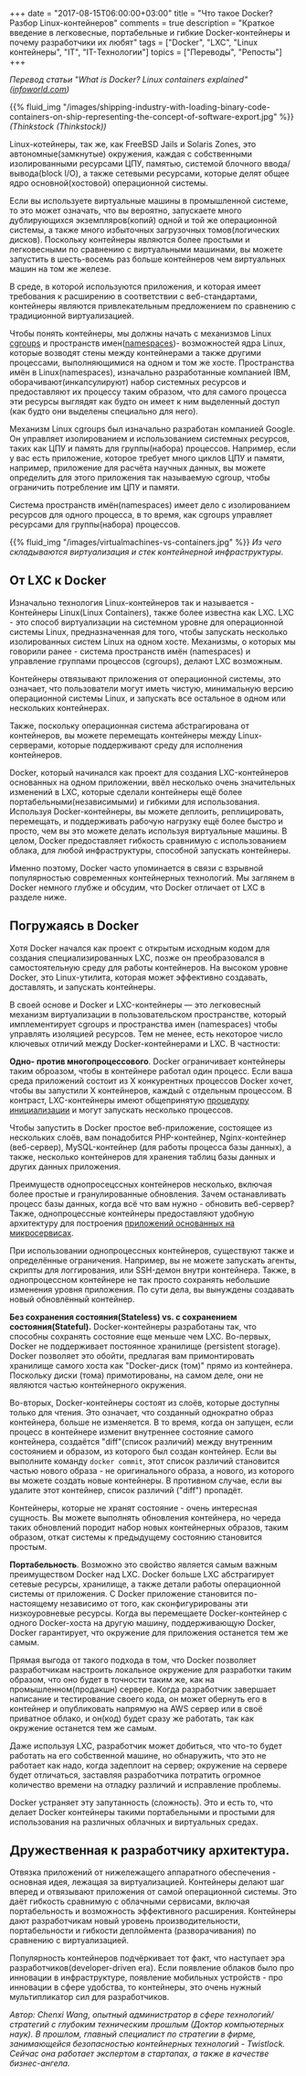 +++
date = "2017-08-15T06:00:00+03:00"
title = "Что такое Docker? Разбор Linux-контейнеров"
comments = true
description = "Краткое введение в легковесные, портабельные и гибкие Docker-контейнеры и почему разработчики их любят"
tags = ["Docker", "LXC", "Linux контейнеры", "IT", "IT-Технологии"]
topics = ["Переводы", "Репосты"]
+++

*Перевод статьи "What is Docker? Linux containers explained" ([infoworld.com](http://www.infoworld.com/article/3204171/linux/what-is-docker-linux-containers-explained.html))*

{{% fluid_img "/images/shipping-industry-with-loading-binary-code-containers-on-ship-representing-the-concept-of-software-export.jpg" %}}
*(Thinkstock (Thinkstock))*

Linux-котейнеры, так же, как FreeBSD Jails и Solaris Zones, это автономные(замкнутые) окружения, каждая с собственными изолированными ресурсами ЦПУ, памятью, системой блочного ввода/вывода(block I/O), а также сетевыми ресурсами, которые делят общее ядро основной(хостовой) операционной системы. 

Если вы используете виртуальные машины в промышленной системе, то это может означать, что вы вероятно, запускаете много дублирующихся экземпляров(копий) одной и той же операционной системы, а также много избыточных загрузочных томов(логических дисков). Поскольку контейнеры являются более простыми и легковесными по сравнению с виртуальными машинами, вы можете запустить в шесть-восемь раз больше контейнеров чем виртуальных машин на том же железе.

В среде, в которой используются приложения, и которая имеет требования к расширению в соответствии с веб-стандартами, контейнеры являются привлекательным предложением по сравнению с традиционной виртуализацией.
<!--more-->

Чтобы понять контейнеры, мы должны начать с механизмов Linux [cgroups](http://man7.org/linux/man-pages/man7/cgroups.7.html) и пространств имен([namespaces](http://man7.org/linux/man-pages/man7/namespaces.7.html))- возможностей ядра Linux, которые возводят стены между контейнерами а также другими процессами, выполняющимися на одном и том же хосте. Пространства имён в Linux(namespaces), изначально разработанные компанией IBM, оборачивают(инкапсулируют) набор системных ресурсов и предоставляют их процессу таким образом, что для самого процесса эти ресурсы выглядят как будто он имеет к ним выделенный доступ (как будто они выделены специально для него).

Механизм Linux cgroups был изначально разработан компанией Google. Он управляет изолированием и использованием системных ресурсов, таких как ЦПУ и память для группы(набора) процессов. Например, если у вас есть приложение, которое требует много циклов ЦПУ и памяти, например, приложение для расчёта научных данных, вы можете определить для этого приложения так называемую cgroup, чтобы ограничить потребление им ЦПУ и памяти.

Система пространств имён(namespaces) имеет дело с изолированием ресурсов для одного процесса, в то время, как cgroups управляет ресурсами для группы(набора) процессов.

{{% fluid_img "/images/virtualmachines-vs-containers.jpg" %}}
*Из чего складываются виртуализация и стек контейнерной инфраструктуры.*

<h2>От LXC к Docker</h2>

Изначально технология Linux-контейнеров так и называется - Контейнеры Linux(Linux Containers), также более известна как LXC. LXC - это способ виртуализации на системном уровне для операционной системы Linux, предназначенная для того, чтобы запускать несколько изолированных систем Linux на одном хосте. Механизмы, о которых мы говорили ранее - система пространств имён (namespaces) и управление группами процессов (cgroups), делают LXC возможным.

Контейнеры отвязывают приложения от операционной системы, это означает, что пользователи могут иметь чистую, минимальную версию операционной системы Linux, и запускать все остальное в одном или нескольких контейнерах.

Также, поскольку операционная система абстрагирована от контейнеров, вы можете перемещать контейнеры между Linux-серверами, которые поддерживают среду для исполнения контейнеров.

Docker, который начинался как проект для создания LXC-контейнеров основанных на одном приложении, ввёл несколько очень значительных изменений в LXC, которые сделали контейнеры ещё более портабельными(независимыми) и гибкими для использования. Используя Docker-контейнеры, вы можете деплоить, реплицировать, перемещать, и поддерживать рабочую нагрузку ещё более быстро и просто, чем вы это можете делать используя виртуальные машины. В целом, Docker предоставляет гибкость сравнимую с использованием облака, для любой инфраструктуры, способной запускать контейнеры.

Именно поэтому, Docker часто упоминается в связи с взрывной популярностью современных контейнерных технологий. Мы заглянем в Docker немного глубже и обсудим, что Docker отличает от LXC в разделе ниже. 

<h2>Погружаясь в Docker</h2>

Хотя Docker начался как проект с открытым исходным кодом для создания специализированных LXC, позже он преобразовался в самостоятельную среду для работы контейнеров. На высоком уровне Docker, это Linux-утилита, которая может эффективно создавать, доставлять, и запускать контейнеры.

В своей основе и Docker и LXC-контейнеры — это легковесный механизм виртуализации в пользовательском пространстве, который имплементирует cgroups и пространства имен (namespaces) чтобы управлять изоляцией ресурсов. Тем не менее, есть некоторое число ключевых отличий между Docker-контейнерами и LXC. В частности:

**Одно- против многопроцессового**. Docker ограничивает контейнеры таким оброазом, чтобы в контейнере работал один процесс. Если ваша среда приложений состоит из X конкурентных процессов Docker хочет, чтобы вы запустили X контейнеров, каждый с отдельным процессом. В контраст, LXC-контейнеры имеют общепринятую [процедуру инициализации](http://www.yolinux.com/TUTORIALS/LinuxTutorialInitProcess.html) и могут запускать несколько процессов.

Чтобы запустить в Docker простое веб-приложение, состоящее из нескольких слоёв, вам понадобится PHP-контейнер, Nginx-контейнер (веб-сервер), MySQL-контейнер (для работы процесса базы данных), а также, несколько контейнеров для хранения таблиц базы данных и других данных приложения.

Преимуществ однопросецссных контейнеров несколько, включая более простые и гранулированные обновления. Зачем останавливать процесс базы данных, когда всё что вам нужно - обновить веб-сервер? Также, однопроцессные контейнеры предоставляют удобную архитектуру для построения [приложений основанных на микросервисах](http://www.infoworld.com/article/3200034/application-development/why-you-should-use-microservices.html).

При использовании однопроцессных контейнеров, существуют также и определённые ограничения. Например, вы не можете запускать агенты, скрипты для логгирования, или SSH-демон внутри контейнера. Также, в однопроцессном контейнере не так просто сохранять небольшие изменения уровня приложения. По сути дела, вы вынуждены создавать новый обновлённый контейнер.

**Без сохранения состояния(Stateless) vs. с сохранением состояния(Stateful).** Docker-контейнеры разработаны так, что способны сохранять состояние еще меньше чем LXC. Во-первых, Docker не поддерживает постоянное хранилище (persistent storage). Docker позволяет это обойти, предлагая вам примонтировать хранилище самого хоста как "Docker-диск (том)" прямо из контейнера. Поскольку диски (тома) примотированы, на самом деле, они не являются частью контейнерного окружения.

Во-вторых, Docker-контейнеры состоят из слоёв, которые доступны только для чтения. Это означает, что созданный однократно образ контейнера, больше не изменяется. В то время, когда он запущен, если процесс в контейнере изменит внутреннее состояние самого контейнера, создаётся "diff"(список различий) между внутренним состоянием и образом, из которого был создан контейнер. Если вы выполните команду ```docker commit```, этот список различий становится частью нового образа - не оригинального образа, а нового, из которого вы можете создать новые контейнеры. В противном случае, если вы удалите этот контейнер, список различий ("diff") пропадёт.

Контейнеры, которые не хранят состояние - очень интересная сущность. Вы можете выполнять обновления контейнера, но череда таких обновлений породит набор новых контейнерных образов, таким образом, откат системы к предыдущему состоянию становится простым.

**Портабельность**. Возможно это свойство является самым важным преимуществом Docker над LXC. Docker больше  LXC абстрагирует сетевые ресурсы, хранилище, а также детали работы операционной системы от приложения. С Docker приложение становится по-настоящему независимо от того, как сконфигурированы эти низкоуровневые ресурсы. Когда вы перемещаете Docker-контейнер с одного Docker-хоста на другую машину, поддерживающую Docker, Docker гарантирует, что окружение для приложения останется тем же самым.

Прямая выгода от такого подхода в том, что Docker позволяет разработчикам настроить локальное окружение для разработки таким образом, что оно будет в точности таким же, как на промышленном(продакшн) сервере. Когда разработчик завершает написание и тестирование своего кода, он может обернуть его в контейнер и опубликовать напрямую на AWS сервер или в своё приватное облако, и он(код) будет сразу же работать, так как окружение останется тем же самым.

Даже используя LXC, разработчик может добиться, что что-то будет работать на его собственной машине, но обнаружить, что это не работает как надо, когда задеплоит на сервер; окружение на сервере будет отличаться, заставляя разработчика потратить огромное количество времени на отладку различий и исправление проблемы.

Docker устраняет эту запутанность (сложность). Это и есть то, что делает Docker контейнеры такими портабельными и простыми для использования на различных облачных и виртуальных средах.

<h2>Дружественная к разработчику архитектура.</h2>

Отвязка приложений от нижележащего аппаратного обеспечения - основная идея, лежащая за виртуализацией. Контейнеры делают шаг вперед и отвязывают приложения от самой операционной системы. Это даёт гибкость сравнимую с облачными сервисами, включая портабельность и возможность эффективного расширения. Контейнеры дают разработчикам новый уровень производительности, портабельности и гибкости деплоймента (разворачивания) по сравнению с виртуализацией.

Популярность контейнеров подчёркивает тот факт, что наступает эра разработчиков(developer-driven era). Если появление облаков было про инновации в инфраструктуре, появление мобильных устройств - про инновации в сфере удобства, то контейнеры, это очень нужный мультипликатор сил для разработчиков.

*Автор: Chenxi Wang, опытный администратор в сфере технологий/стратегий с глубоким техническим прошлым (Доктор компьютерных наук). В прошлом, главный специалист по стратегии в фирме, занимающейся безопасностью контейнерных технологий - Twistlock. Сейчас она работает экспертом в стартапах, а также в качестве бизнес-ангела.*
